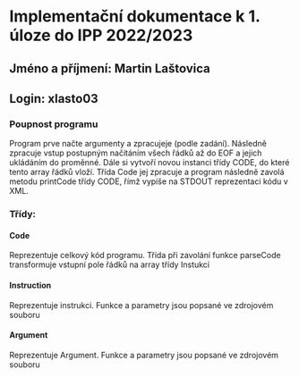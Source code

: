 # Implementační dokumentace k 1. úloze do IPP 2022/2023
## Jméno a příjmení: Martin Laštovica
## Login: xlasto03

### Poupnost programu

Program prve načte argumenty a zpracujeje (podle zadání). Následně zpracuje vstup postupným načítáním všech řádků až do EOF a jejich ukládáním do proměnné. Dále si vytvoří novou instanci třídy CODE, do které tento array řádků vloží. Třída Code jej zpracuje a program následně zavolá metodu printCode třídy CODE, římž vypíše na STDOUT reprezentaci kódu v XML.

### Třídy:
#### Code

Reprezentuje celkový kód programu. Třída při zavolání funkce parseCode transformuje vstupní pole řádků na array třídy Instukcí

#### Instruction

Reprezentuje instrukci. Funkce a parametry jsou popsané ve zdrojovém souboru

#### Argument

Reprezentuje Argument. Funkce a parametry jsou popsané ve zdrojovém souboru
